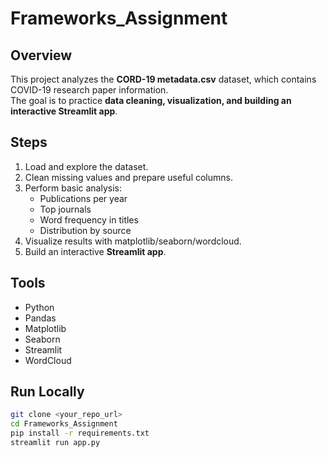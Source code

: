 # Frameworks_Assignment

## Overview
This project analyzes the **CORD-19 metadata.csv** dataset, which contains COVID-19 research paper information.  
The goal is to practice **data cleaning, visualization, and building an interactive Streamlit app**.

## Steps
1. Load and explore the dataset.
2. Clean missing values and prepare useful columns.
3. Perform basic analysis:
   - Publications per year
   - Top journals
   - Word frequency in titles
   - Distribution by source
4. Visualize results with matplotlib/seaborn/wordcloud.
5. Build an interactive **Streamlit app**.

## Tools
- Python
- Pandas
- Matplotlib
- Seaborn
- Streamlit
- WordCloud

## Run Locally
```bash
git clone <your_repo_url>
cd Frameworks_Assignment
pip install -r requirements.txt
streamlit run app.py
